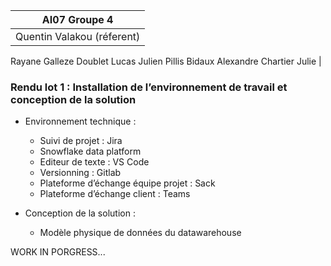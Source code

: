 | AI07 Groupe 4 |
|:-----------:|
| Quentin Valakou (réferent)
Rayane Galleze 
Doublet Lucas 
Julien Pillis 
Bidaux Alexandre
Chartier Julie  |  

### Rendu lot 1 :  Installation de l’environnement de travail et conception de la solution

- Environnement technique :
    - Suivi de projet : Jira
    - Snowflake data platform
    - Editeur de texte : VS Code
    - Versionning : Gitlab
    - Plateforme d’échange équipe projet : Sack
    - Plateforme d’échange client : Teams

- Conception de la solution :
    - Modèle physique de données du datawarehouse


WORK IN PORGRESS...


